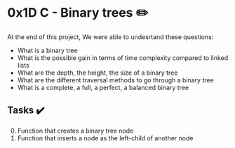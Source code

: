 # 0x1D C - Binary trees ✏️
At the end of this project, We were able to undesrtand these questions:
* What is a binary tree
* What is the possible gain in terms of time complexity compared to linked lists
* What are the depth, the height, the size of a binary tree
* What are the different traversal methods to go through a binary tree
* What is a complete, a full, a perfect, a balanced binary tree
## Tasks ✔️
0. Function that creates a binary tree node
1. Function that inserts a node as the left-child of another node
